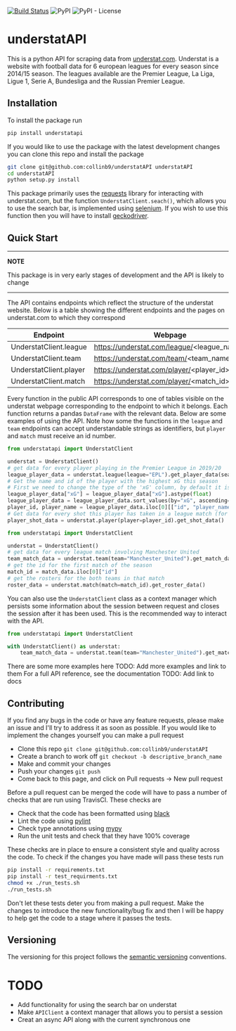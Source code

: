 [![Build Status](https://travis-ci.com/collinb9/understatAPI.svg?branch=master)](https://travis-ci.com/collinb9/understatAPI)
![PyPI](https://img.shields.io/pypi/v/understatapi)
![PyPI - License](https://img.shields.io/pypi/l/understatapi)


# understatAPI
This is a python API for scraping data from [understat.com](https://understat.com/). Understat is a website with football data for 6 european leagues for every season since 2014/15 season. The leagues available are the Premier League, La Liga, Ligue 1, Serie A, Bundesliga and the Russian Premier League. 

## Installation
To install the package run
```bash
pip install understatapi
```

If you would like to use the package with the latest development changes you can clone this repo and install the package
```bash
git clone git@github.com:collinb9/understatAPI understatAPI
cd understatAPI
python setup.py install
```
This package primarily uses the [requests]() library for interacting with understat.com, but the function `UnderstatClient.seach()`, which allows you to use the search bar, is implemented using [selenium](). If you wish to use this function then you will have to install [geckodriver]().

## Quick Start
---
**NOTE**

This package is in very early stages of development and the API is likely to change

---
The API contains endpoints which reflect the structure of the understat website. Below is a table showing the different endpoints and the pages on understat.com to which they correspond

| Endpoint         | Webpage                                         |
|------------------|-------------------------------------------------|
| UnderstatClient.league | https://understat.com/league/<league_name>      |
| UnderstatClient.team   | https://understat.com/team/<team_name>/<season> |
| UnderstatClient.player | https://understat.com/player/<player_id>        |
| UnderstatClient.match  | https://understat.com/player/<match_id>         |

Every function in the public API corresponds to one of tables visible on the understat webpage corresponding to the endpoint to which it belongs. Each function returns a pandas `DataFrame` with the relevant data. Below are some examples of using the API. Note how some the functions in the `league` and `team` endpoints can accept understandable strings as identifiers, but `player` and `match` must receive an id number.
```python
from understatapi import UnderstatClient

understat = UnderstatClient()
# get data for every player playing in the Premier League in 2019/20
league_player_data = understat.league(league="EPL").get_player_data(season="2019")
# Get the name and id of the player with the highest xG this season
# First we need to change the type of the 'xG' column, by default it is a string
league_player_data["xG"] = league_player_data["xG"].astype(float)
league_player_data = league_player_data.sort_values(by="xG", ascending=False)
player_id, player_name = league_player_data.iloc[0][["id", "player_name"]].values
# Get data for every shot this player has taken in a league match (for all seasons)
player_shot_data = understat.player(player=player_id).get_shot_data()
```

```python
from understatapi import UnderstatClient

understat = UnderstatClient()
# get data for every league match involving Manchester United
team_match_data = understat.team(team="Manchester_United").get_match_data(season="2019")
# get the id for the first match of the season
match_id = match_data.iloc[0]["id"]
# get the rosters for the both teams in that match
roster_data = understat.match(match=match_id).get_roster_data()
```
You can also use the `UnderstatClient` class as a context manager which persists some information about the session between request and closes the session after it has been used. This is the recommended way to interact with the API.
```python
from understatapi import UnderstatClient

with UnderstatClient() as understat:
    team_match_data = understat.team(team="Manchester_United").get_match_data()
```

There are some more examples here TODO: Add more examples and link to them
For a full API reference, see the documentation TODO: Add link to docs

## Contributing
If you find any bugs in the code or have any feature requests, please make an issue and I'll try to address it as soon as possible. If you would like to implement the changes yourself you can make a pull request
* Clone this repo `git clone git@github.com:collinb9/understatAPI`
* Create a branch to work off `git checkout -b descriptive_branch_name`
* Make and commit your changes
* Push your changes `git push`
* Come back to this page, and click on Pull requests -> New pull request

Before a pull request can be merged the code will have to pass a number of checks that are run using TravisCI. These checks are
* Check that the code has been formatted using [black](https://github.com/psf/black)
* Lint the code using [pylint](https://github.com/PyCQA/pylint)
* Check type annotations using [mypy](https://github.com/python/mypy)
* Run the unit tests and check that they have 100% coverage

These checks are in place to ensure a consistent style and quality across the code. To check if the changes you have made will pass these tests run
```bash
pip install -r requirements.txt
pip install -r test_requirments.txt
chmod +x ./run_tests.sh
./run_tests.sh
```

Don't let these tests deter you from making a pull request. Make the changes to introduce the new functionality/bug fix and then I will be happy to help get the code to a stage where it passes the tests.

## Versioning
The versioning for this project follows the [semantic versioning](https://semver.org/) conventions.

# TODO
* Add functionality for using the search bar on understat
* Make `APIClient` a context manager that allows you to persist a session
* Creat an async API along with the current synchronous one
